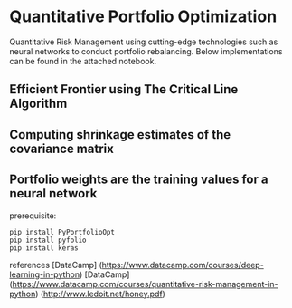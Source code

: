 # Quantitative Portfolio Optimization

Quantitative Risk Management using cutting-edge technologies such as neural networks to conduct portfolio rebalancing.
Below implementations can be found in the attached notebook.

## Efficient Frontier using The Critical Line Algorithm<br>

## Computing shrinkage estimates of the covariance matrix<br>

## Portfolio weights are the training values for a neural network<br>


prerequisite:
```
pip install PyPortfolioOpt
pip install pyfolio
pip install keras
```
references
[DataCamp] (https://www.datacamp.com/courses/deep-learning-in-python)
[DataCamp] (https://www.datacamp.com/courses/quantitative-risk-management-in-python)
(http://www.ledoit.net/honey.pdf)

